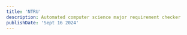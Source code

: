 ```yaml
---
title: 'NTRU'
description: Automated computer science major requirement checker
publishDate: 'Sept 16 2024'
---
```

